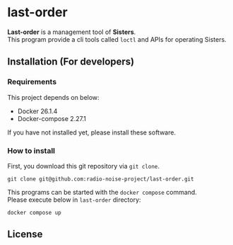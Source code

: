 # last-order
**Last-order** is a management tool of **Sisters**.  
This program provide a cli tools called `loctl` and APIs for operating Sisters.  

## Installation (For developers)
### Requirements
This project depends on below:  
- Docker 26.1.4
- Docker-compose 2.27.1

If you have not installed yet, please install these software.

### How to install
First, you download this git repository via `git clone`.
```
git clone git@github.com:radio-noise-project/last-order.git
```

This programs can be started with the `docker compose` command.  
Please execute below in `last-order` directory:  
```
docker compose up
```

## License

